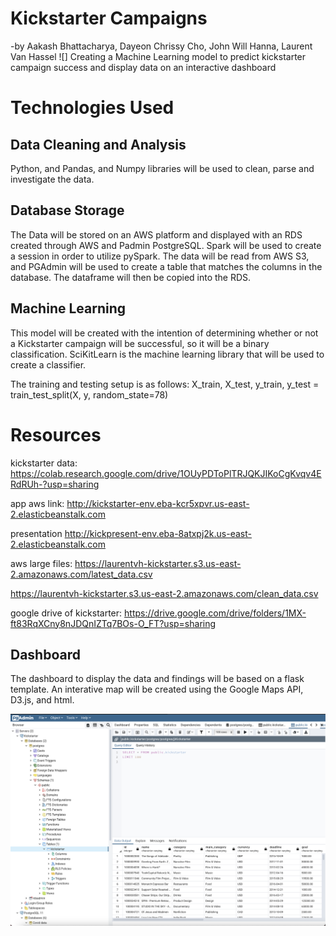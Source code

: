 # Kickstarter Campaigns
-by Aakash Bhattacharya, Dayeon Chrissy Cho, John Will Hanna, Laurent Van Hassel
![]
Creating a Machine Learning model to predict kickstarter campaign success and display data on an interactive dashboard

# Technologies Used

## Data Cleaning and Analysis

Python, and Pandas, and Numpy libraries will be used to clean, parse and investigate the data.

## Database Storage

The Data will be stored on an AWS platform and displayed with an RDS created through AWS and Padmin PostgreSQL. Spark will be used to create a session in order to utilize pySpark. The data will be read from AWS S3, and PGAdmin will be used to create a table that matches the columns in the database. The dataframe will then be copied into the RDS.

## Machine Learning

This model will be created with the intention of determining whether or not a Kickstarter campaign will be successful, so it will be a binary classification. SciKitLearn is the machine learning library that will be used to create a classifier.

The training and testing setup is as follows:
X_train, X_test, y_train, y_test = train_test_split(X, y, random_state=78)

# Resources
kickstarter data: https://colab.research.google.com/drive/1OUyPDToPlTRJQKJIKoCgKvqv4ERdRUh-?usp=sharing

app aws link: http://kickstarter-env.eba-kcr5xpvr.us-east-2.elasticbeanstalk.com

presentation http://kickpresent-env.eba-8atxpj2k.us-east-2.elasticbeanstalk.com

aws large files:
https://laurentvh-kickstarter.s3.us-east-2.amazonaws.com/latest_data.csv

https://laurentvh-kickstarter.s3.us-east-2.amazonaws.com/clean_data.csv

google drive of kickstarter: https://drive.google.com/drive/folders/1MX-ft83RqXCny8nJDQnIZTq7BOs-O_FT?usp=sharing


## Dashboard

The dashboard to display the data and findings will be based on a flask template. An interative map will be created using the Google Maps API, D3.js, and html.

![](RDS.png)


